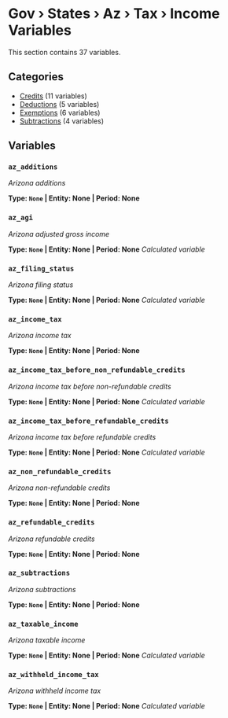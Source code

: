 # Gov › States › Az › Tax › Income Variables

This section contains 37 variables.

## Categories

- [Credits](credits/index.md) (11 variables)
- [Deductions](deductions/index.md) (5 variables)
- [Exemptions](exemptions/index.md) (6 variables)
- [Subtractions](subtractions/index.md) (4 variables)

## Variables

### `az_additions`
*Arizona additions*

**Type: `None` | Entity: None | Period: None**

### `az_agi`
*Arizona adjusted gross income*

**Type: `None` | Entity: None | Period: None**
*Calculated variable*

### `az_filing_status`
*Arizona filing status*

**Type: `None` | Entity: None | Period: None**
*Calculated variable*

### `az_income_tax`
*Arizona income tax*

**Type: `None` | Entity: None | Period: None**

### `az_income_tax_before_non_refundable_credits`
*Arizona income tax before non-refundable credits*

**Type: `None` | Entity: None | Period: None**
*Calculated variable*

### `az_income_tax_before_refundable_credits`
*Arizona income tax before refundable credits*

**Type: `None` | Entity: None | Period: None**
*Calculated variable*

### `az_non_refundable_credits`
*Arizona non-refundable credits*

**Type: `None` | Entity: None | Period: None**

### `az_refundable_credits`
*Arizona refundable credits*

**Type: `None` | Entity: None | Period: None**

### `az_subtractions`
*Arizona subtractions*

**Type: `None` | Entity: None | Period: None**

### `az_taxable_income`
*Arizona taxable income*

**Type: `None` | Entity: None | Period: None**
*Calculated variable*

### `az_withheld_income_tax`
*Arizona withheld income tax*

**Type: `None` | Entity: None | Period: None**
*Calculated variable*
